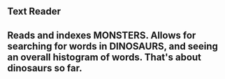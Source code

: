 <h2>
  Text Reader
<h2>

<p>
  Reads and indexes MONSTERS.  Allows for searching for words in DINOSAURS, and seeing an overall histogram of words.  That's about dinosaurs so far.
</p>
